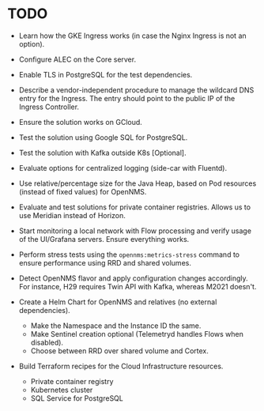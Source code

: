 # TODO

* Learn how the GKE Ingress works (in case the Nginx Ingress is not an option).

* Configure ALEC on the Core server.

* Enable TLS in PostgreSQL for the test dependencies.

* Describe a vendor-independent procedure to manage the wildcard DNS entry for the Ingress.
  The entry should point to the public IP of the Ingress Controller.

* Ensure the solution works on GCloud.

* Test the solution using Google SQL for PostgreSQL.

* Test the solution with Kafka outside K8s [Optional].

* Evaluate options for centralized logging (side-car with Fluentd).

* Use relative/percentage size for the Java Heap, based on Pod resources (instead of fixed values) for OpenNMS.

* Evaluate and test solutions for private container registries.
  Allows us to use Meridian instead of Horizon.

* Start monitoring a local network with Flow processing and verify usage of the UI/Grafana servers.
  Ensure everything works.

* Perform stress tests using the `opennms:metrics-stress` command to ensure performance using RRD and shared volumes.

* Detect OpenNMS flavor and apply configuration changes accordingly.
  For instance, H29 requires Twin API with Kafka, whereas M2021 doesn't.

* Create a Helm Chart for OpenNMS and relatives (no external dependencies).
  * Make the Namespace and the Instance ID the same.
  * Make Sentinel creation optional (Telemetryd handles Flows when disabled).
  * Choose between RRD over shared volume and Cortex.

* Build Terraform recipes for the Cloud Infrastructure resources.
  * Private container registry
  * Kubernetes cluster
  * SQL Service for PostgreSQL